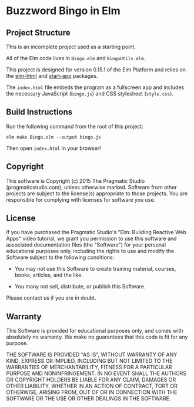 # Buzzword Bingo in Elm

## Project Structure

This is an incomplete project used as a starting point.

All of the Elm code lives in `Bingo.elm` and `BingoUtils.elm`.

This project is designed for version 0.15.1 of the Elm Platform and relies on the [elm-html](http://package.elm-lang.org/packages/evancz/elm-html/3.0.0/) and [start-app](http://package.elm-lang.org/packages/evancz/start-app/1.0.0/) packages. 

The `index.html` file embeds the program as a fullscreen app and includes
the necessary JavaScript (`bingo.js`) and CSS stylesheet (`style.css`).

## Build Instructions

Run the following command from the root of this project:

```
elm make Bingo.elm --output bingo.js
```

Then open `index.html` in your browser!

## Copyright

This software is Copyright (c) 2015 The Pragmatic Studio
(pragmaticstudio.com), unless otherwise marked. Software from
other projects are subject to the license(s) appropriate to those
projects. You are responsible for complying with licenses for
software you use.

## License

If you have purchased the Pragmatic Studio's "Elm: Building Reactive 
Web Apps" video tutorial, we grant you permission to use this software and 
associated documentation files (the "Software") for your personal 
educational purposes only, including the rights to use and modify the 
Software subject to the following conditions:

- You may not use this Software to create training material,
  courses, books, articles, and the like.

- You many not sell, distribute, or publish this Software.

Please contact us if you are in doubt.

## Warranty

This Software is provided for educational purposes only, and comes
with absolutely no warranty. We make no guarantees that this code
is fit for any purpose.

THE SOFTWARE IS PROVIDED "AS IS", WITHOUT WARRANTY OF ANY KIND,
EXPRESS OR IMPLIED, INCLUDING BUT NOT LIMITED TO THE WARRANTIES OF
MERCHANTABILITY, FITNESS FOR A PARTICULAR PURPOSE AND
NONINFRINGEMENT. IN NO EVENT SHALL THE AUTHORS OR COPYRIGHT
HOLDERS BE LIABLE FOR ANY CLAIM, DAMAGES OR OTHER LIABILITY,
WHETHER IN AN ACTION OF CONTRACT, TORT OR OTHERWISE, ARISING FROM,
OUT OF OR IN CONNECTION WITH THE SOFTWARE OR THE USE OR OTHER
DEALINGS IN THE SOFTWARE.
